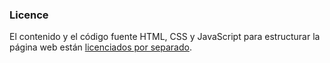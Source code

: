 ### Licence

El contenido y el código fuente HTML, CSS y JavaScript para estructurar la página web están [licenciados por separado](LICENSE.md).